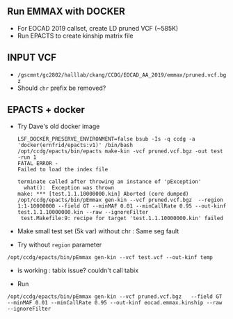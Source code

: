 ## Run EMMAX with DOCKER
- For EOCAD 2019 callset, create LD pruned VCF (~585K)
- Run EPACTS to create kinship matrix file

## INPUT VCF
- `/gscmnt/gc2802/halllab/ckang/CCDG/EOCAD_AA_2019/emmax/pruned.vcf.bgz`
- Should `chr` prefix be removed?


## EPACTS + docker
- Try Dave's old docker image
  ```
  LSF_DOCKER_PRESERVE_ENVIRONMENT=false bsub -Is -q ccdg -a 'docker(ernfrid/epacts:v1)' /bin/bash
  /opt/ccdg/epacts/bin/epacts make-kin -vcf pruned.vcf.bgz -out test -run 1
  FATAL ERROR -
  Failed to load the index file

  terminate called after throwing an instance of 'pException'
    what():  Exception was thrown
  make: *** [test.1.1.10000000.kin] Aborted (core dumped)
  /opt/ccdg/epacts/bin/pEmmax gen-kin --vcf pruned.vcf.bgz  --region 1:1-10000000 --field GT --minMAF 0.01 --minCallRate 0.95 --out-kinf test.1.1.10000000.kin --raw --ignoreFilter
   test.Makefile:9: recipe for target 'test.1.1.10000000.kin' failed
   ```
- Make small test set (5k var) without chr : Same seg fault

- Try without `region` parameter
 ```
 /opt/ccdg/epacts/bin/pEmmax gen-kin --vcf test.vcf --out-kinf temp
 ```
- is working : tabix issue? couldn't call tabix

- Run 
 ```
 /opt/ccdg/epacts/bin/pEmmax gen-kin --vcf pruned.vcf.bgz   --field GT --minMAF 0.01 --minCallRate 0.95 --out-kinf eocad.emmax.kinship --raw --ignoreFilter
 ```
